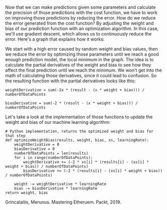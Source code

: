 Now that we can make predictions given some parameters and calculate the precision of those predictions with the cost function, we have to work on improving those predictions by reducing the error. How do we reduce the error generated from the cost function? By adjusting the weight and bias of our prediction function with an optimization algorithm. In this case, we'll use gradient descent, which allows us to continuously reduce the error. Here's a graph that explains how it works:


We start with a high error caused by random weight and bias values, then we reduce the error by optimizing those parameters until we reach a good enough prediction model, the local minimum in the graph. The idea is to calculate the partial derivatives of the weight and bias to see how they affect the final prediction until we reach the minimum. We won't get into the math of calculating those derivatives, since it could lead to confusion. So the resulting function with the partial derivatives looks like this:

```
weightDerivative = sum(-2x * (result - (x * weight + bias))) / numberOfDataPoints

biasDerivative = sum(-2 * (result - (x * weight + bias))) / numberOfDataPoints
```

Let's take a look at the implementation of those functions to update the weight and bias of our machine learning algorithm:

```
# Python implementation, returns the optimized weight and bias for that step
def optimizeWeightBias(results, weight, bias, xs, learningRate):
    weightDerivative = 0
    biasDerivative = 0
    numberOfDataPoints = len(results)
    for i in range(numberOfDataPoints):
        weightDerivative += (-2 * xs[i] * (results[i] - (xs[i] * weight + bias)) / numberOfDataPoints)
        biasDerivative += (-2 * (results[i] - (xs[i] * weight + bias)) / numberOfDataPoints)

    weight -= weightDerivative * learningRate
    bias -= biasDerivative * learningRate
return weight, bias
```
Grincalaitis, Merunus. Mastering Etheruem. Packt, 2019.
